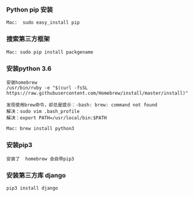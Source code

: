 ### Python pip 安装
```
Mac:  sudo easy_install pip

```
### 搜索第三方框架 
```
Mac: sudo pip install packgename
```
### 安装python 3.6
```
安装homebrew
/usr/bin/ruby -e "$(curl -fsSL https://raw.githubusercontent.com/Homebrew/install/master/install)"

发现使用brew命令，却总是提示：-bash: brew: command not found
解决：sudo vim .bash_profile
解决：export PATH=/usr/local/bin:$PATH

Mac: brew install python3
```
### 安装pip3
```
安装了  homebrew 会自带pip3

```

### 安装第三方库 django
```
pip3 install django
```

